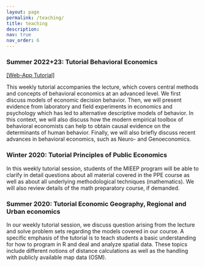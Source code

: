 ```yaml
---
layout: page
permalink: /teaching/
title: teaching
description:
nav: true
nav_order: 6
---
```


### Summer 2022+23: Tutorial Behavioral Economics

[[Web-App Tutorial]](https://share.streamlit.io/nmwitzig/beh_econ_streamlit/st_talk_slides.py)

This weekly tutorial accompanies the lecture, which covers central methods and concepts of behavioral economics at an advanced level. We first discuss models of economic decision behavior. Then, we will present evidence from laboratory and field experiments in economics and psychology which has led to alternative descriptive models of behavior. In this context, we will also discuss how the modern empirical toolbox of behavioral economists can help to obtain causal evidence on the determinants of human behavior. Finally, we will also briefly discuss recent advances in behavioral economics, such as Neuro- and Genoeconomics.

### Winter 2020: Tutorial Principles of Public Economics

In this weekly tutorial session, students of the MIEEP program will be able to clarify in detail questions about all material covered in the PPE course as well as about all underlying methodological techniques (mathematics). We will also review details of the math preparatory course, if demanded.

### Summer 2020: Tutorial Economic Geography, Regional and Urban economics

In our weekly tutorial session, we discuss question arising from the lecture and solve problem sets regarding the models covered in our course. A specific emphasis of the tutorial is to teach students a basic understanding for how to program in R and deal and analyze spatial data. These topics include different notions of distance calculations as well as the handling with publicly available map data (OSM).
